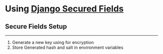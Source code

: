 # Using [Django Secured Fields](https://github.com/C0D1UM/django-secured-fields)

## Secure Fields Setup
___
1. Generate a new key using for encryption
2. Store Generated hash and salt in environment variables